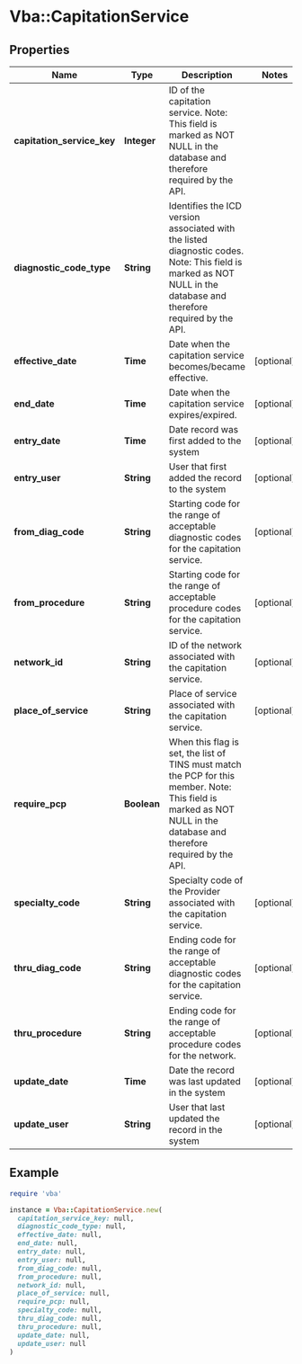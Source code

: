 # Vba::CapitationService

## Properties

| Name | Type | Description | Notes |
| ---- | ---- | ----------- | ----- |
| **capitation_service_key** | **Integer** | ID of the capitation service. Note: This field is marked as NOT NULL in the database and therefore required by the API. |  |
| **diagnostic_code_type** | **String** | Identifies the ICD version associated with the listed diagnostic codes. Note: This field is marked as NOT NULL in the database and therefore required by the API. |  |
| **effective_date** | **Time** | Date when the capitation service becomes/became effective. | [optional] |
| **end_date** | **Time** | Date when the capitation service expires/expired. | [optional] |
| **entry_date** | **Time** | Date record was first added to the system | [optional] |
| **entry_user** | **String** | User that first added the record to the system | [optional] |
| **from_diag_code** | **String** | Starting code for the range of acceptable diagnostic codes for the capitation service. | [optional] |
| **from_procedure** | **String** | Starting code for the range of acceptable procedure codes for the capitation service. | [optional] |
| **network_id** | **String** | ID of the network associated with the capitation service. | [optional] |
| **place_of_service** | **String** | Place of service associated with the capitation service. | [optional] |
| **require_pcp** | **Boolean** | When this flag is set, the list of TINS must match the PCP for this member. Note: This field is marked as NOT NULL in the database and therefore required by the API. |  |
| **specialty_code** | **String** | Specialty code of the Provider associated with the capitation service. | [optional] |
| **thru_diag_code** | **String** | Ending code for the range of acceptable diagnostic codes for the capitation service. | [optional] |
| **thru_procedure** | **String** | Ending code for the range of acceptable procedure codes for the network. | [optional] |
| **update_date** | **Time** | Date the record was last updated in the system | [optional] |
| **update_user** | **String** | User that last updated the record in the system | [optional] |

## Example

```ruby
require 'vba'

instance = Vba::CapitationService.new(
  capitation_service_key: null,
  diagnostic_code_type: null,
  effective_date: null,
  end_date: null,
  entry_date: null,
  entry_user: null,
  from_diag_code: null,
  from_procedure: null,
  network_id: null,
  place_of_service: null,
  require_pcp: null,
  specialty_code: null,
  thru_diag_code: null,
  thru_procedure: null,
  update_date: null,
  update_user: null
)
```

